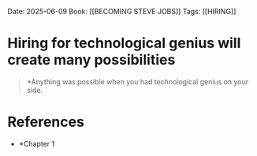 Date: 2025-06-09
Book: [[BECOMING STEVE JOBS]]
Tags: [[HIRING]]

# Hiring for technological genius will create many possibilities

>*Anything was possible when you had technological genius on your side.

# References 
- *Chapter 1 